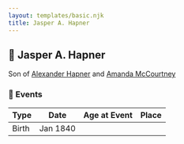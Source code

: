 ```yaml
---
layout: templates/basic.njk
title: Jasper A. Hapner
---
```

## 🔵 Jasper A. Hapner

Son of [Alexander Hapner](/people/6/68586072) and [Amanda McCourtney](/people/5/56501802)

### 📆 Events

Type | Date | Age at Event | Place
------ | ------ | ------ | ------
Birth | Jan 1840 |  |
